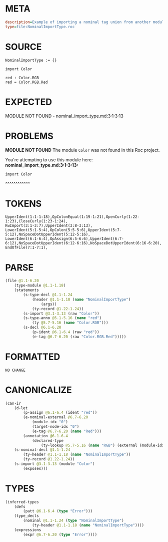 # META
~~~ini
description=Example of importing a nominal tag union from another module
type=file:NominalImportType.roc
~~~
# SOURCE
~~~roc
NominalImportType := {}

import Color

red : Color.RGB
red = Color.RGB.Red
~~~
# EXPECTED
MODULE NOT FOUND - nominal_import_type.md:3:1:3:13
# PROBLEMS
**MODULE NOT FOUND**
The module `Color` was not found in this Roc project.

You're attempting to use this module here:
**nominal_import_type.md:3:1:3:13:**
```roc
import Color
```
^^^^^^^^^^^^


# TOKENS
~~~zig
UpperIdent(1:1-1:18),OpColonEqual(1:19-1:21),OpenCurly(1:22-1:23),CloseCurly(1:23-1:24),
KwImport(3:1-3:7),UpperIdent(3:8-3:13),
LowerIdent(5:1-5:4),OpColon(5:5-5:6),UpperIdent(5:7-5:12),NoSpaceDotUpperIdent(5:12-5:16),
LowerIdent(6:1-6:4),OpAssign(6:5-6:6),UpperIdent(6:7-6:12),NoSpaceDotUpperIdent(6:12-6:16),NoSpaceDotUpperIdent(6:16-6:20),
EndOfFile(7:1-7:1),
~~~
# PARSE
~~~clojure
(file @1.1-6.20
	(type-module @1.1-1.18)
	(statements
		(s-type-decl @1.1-1.24
			(header @1.1-1.18 (name "NominalImportType")
				(args))
			(ty-record @1.22-1.24))
		(s-import @3.1-3.13 (raw "Color"))
		(s-type-anno @5.1-5.16 (name "red")
			(ty @5.7-5.16 (name "Color.RGB")))
		(s-decl @6.1-6.20
			(p-ident @6.1-6.4 (raw "red"))
			(e-tag @6.7-6.20 (raw "Color.RGB.Red")))))
~~~
# FORMATTED
~~~roc
NO CHANGE
~~~
# CANONICALIZE
~~~clojure
(can-ir
	(d-let
		(p-assign @6.1-6.4 (ident "red"))
		(e-nominal-external @6.7-6.20
			(module-idx "0")
			(target-node-idx "0")
			(e-tag @6.7-6.20 (name "Red")))
		(annotation @6.1-6.4
			(declared-type
				(ty-lookup @5.7-5.16 (name "RGB") (external (module-idx "0") (target-node-idx "0"))))))
	(s-nominal-decl @1.1-1.24
		(ty-header @1.1-1.18 (name "NominalImportType"))
		(ty-record @1.22-1.24))
	(s-import @3.1-3.13 (module "Color")
		(exposes)))
~~~
# TYPES
~~~clojure
(inferred-types
	(defs
		(patt @6.1-6.4 (type "Error")))
	(type_decls
		(nominal @1.1-1.24 (type "NominalImportType")
			(ty-header @1.1-1.18 (name "NominalImportType"))))
	(expressions
		(expr @6.7-6.20 (type "Error"))))
~~~
